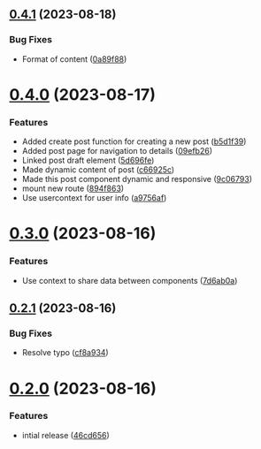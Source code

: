 ## [0.4.1](https://github.com/hossainchisty/StoryLink-Client/compare/v0.4.0...v0.4.1) (2023-08-18)


### Bug Fixes

* Format of content ([0a89f88](https://github.com/hossainchisty/StoryLink-Client/commit/0a89f88c9bfe1122ee67f149636b7c799eb1db43))



# [0.4.0](https://github.com/hossainchisty/StoryLink-Client/compare/v0.3.0...v0.4.0) (2023-08-17)


### Features

* Added create post function for creating a new post ([b5d1f39](https://github.com/hossainchisty/StoryLink-Client/commit/b5d1f39cdb31926012e1262a68e17c7c2597e3df))
* Added post page for navigation to details ([09efb26](https://github.com/hossainchisty/StoryLink-Client/commit/09efb263f30225296da3f72e649e3176200aaa47))
* Linked post draft element ([5d696fe](https://github.com/hossainchisty/StoryLink-Client/commit/5d696fed7d52e0c8b69fb874226f4ece8ec4497d))
* Made dynamic content of post ([c66925c](https://github.com/hossainchisty/StoryLink-Client/commit/c66925cab56e37d45339f25a8d57d1c9322cdc6b))
* Made this post component dynamic and responsive ([9c06793](https://github.com/hossainchisty/StoryLink-Client/commit/9c067939a6ecd76acdfdab68537621b14bc27987))
* mount new route ([894f863](https://github.com/hossainchisty/StoryLink-Client/commit/894f86313d3cc51009fad78d9256a1647cf9a715))
* Use usercontext for user info ([a9756af](https://github.com/hossainchisty/StoryLink-Client/commit/a9756af9dd9c6853c530063abc645a2c5864f942))



# [0.3.0](https://github.com/hossainchisty/StoryLink-Client/compare/v0.2.1...v0.3.0) (2023-08-16)


### Features

* Use context to share data between components ([7d6ab0a](https://github.com/hossainchisty/StoryLink-Client/commit/7d6ab0ac652c5c01ead2eb3503ac16548af72c0e))



## [0.2.1](https://github.com/hossainchisty/StoryLink-Client/compare/v0.2.0...v0.2.1) (2023-08-16)


### Bug Fixes

* Resolve typo ([cf8a934](https://github.com/hossainchisty/StoryLink-Client/commit/cf8a9344bd35ebd7d462e9e1ed1286f022347558))



# [0.2.0](https://github.com/hossainchisty/StoryLink-Client/compare/46cd6567ef29f667639996100c11d7792ed206a5...v0.2.0) (2023-08-16)


### Features

* intial release ([46cd656](https://github.com/hossainchisty/StoryLink-Client/commit/46cd6567ef29f667639996100c11d7792ed206a5))



